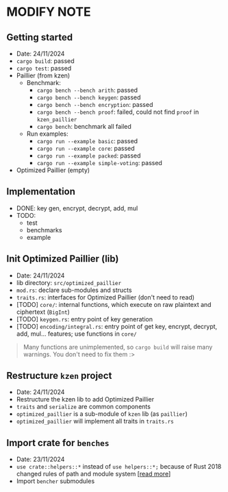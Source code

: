 # MODIFY NOTE

## Getting started
* Date: 24/11/2024
* `cargo build`: passed
* `cargo test`: passed
* Paillier (from kzen)
    * Benchmark:
        * `cargo bench --bench arith`: passed
        * `cargo bench --bench keygen`: passed
        * `cargo bench --bench encryption`: passed
        * `cargo bench --bench proof`: failed, could not find `proof` in `kzen_paillier`
        * `cargo bench`: benchmark all failed
    * Run examples: 
        * `cargo run --example basic`: passed
        * `cargo run --example core`: passed
        * `cargo run --example packed`: passed
        * `cargo run --example simple-voting`: passed
* Optimized Paillier (empty)

## Implementation
* DONE: key gen, encrypt, decrypt, add, mul 
* TODO:
    * test
    * benchmarks
    * example

## Init Optimized Paillier (lib)
* Date: 24/11/2024
* lib directory: `src/optimized_paillier`
* `mod.rs`: declare sub-modules and structs
* `traits.rs`: interfaces for Optimized Paillier (don't need to read)
* [TODO] `core/`: internal functions, which execute on raw plaintext and ciphertext (`BigInt`)
* [TODO] `keygen.rs`: entry point of key generation
* [TODO] `encoding/integral.rs`: entry point of get key, encrypt, decrypt, add, mul... features; use functions in `core/` 

> Many functions are unimplemented, so `cargo build` will raise many warnings. You don't need to fix them :>

## Restructure `kzen` project
* Date: 24/11/2024
* Restructure the kzen lib to add Optimized Paillier
* `traits` and `serialize` are common components
* `optimized_paillier` is a sub-module of `kzen` lib (as `paillier`)
* `optimized_paillier` will implement all traits in `traits.rs`

## Import crate for `benches`
* Date: 23/11/2024
* `use crate::helpers::*` instead of `use helpers::*;` because of Rust 2018 changed rules of path and module system [[read more](https://doc.rust-lang.org/edition-guide/rust-2018/path-changes.html)]
* Import `bencher` submodules
